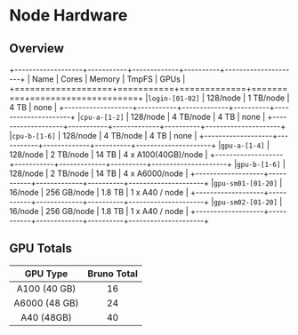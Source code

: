 # Node Hardware 

## Overview
+-------------------+-----------+-------------+----------+---------------------+
| Name              | Cores     | Memory      | TmpFS    | GPUs                |
+===================+===========+=============+==========+=====================+
|`login-[01-02]`    |  128/node | 1 TB/node   | 4 TB     | none                |
+-------------------+-----------+-------------+----------+---------------------+
|`cpu-a-[1-2]`      |  128/node | 4 TB/node   | 4 TB     | none                |
+-------------------+-----------+-------------+----------+---------------------+
|`cpu-b-[1-6]`      |  128/node | 4 TB/node   | 4 TB     | none                |
+-------------------+-----------+-------------+----------+---------------------+
|`gpu-a-[1-4]`      |  128/node | 2 TB/node   | 14 TB    | 4 x A100(40GB)/node |
+-------------------+-----------+-------------+----------+---------------------+
|`gpu-b-[1-6]`      |  128/node | 2 TB/node   | 14 TB    | 4 x A6000/node      |
+-------------------+-----------+-------------+----------+---------------------+
|`gpu-sm01-[01-20]` |  16/node  | 256 GB/node | 1.8 TB   | 1 x A40 / node      |
+-------------------+-----------+-------------+----------+---------------------+
|`gpu-sm02-[01-20]` |  16/node  | 256 GB/node | 1.8 TB   | 1 x A40 / node      |
+-------------------+-----------+-------------+----------+---------------------+


## GPU Totals

| GPU Type       | Bruno Total   |
| :------------: | :-----------: |
| A100 (40 GB)   | 16            |
| A6000 (48 GB)  | 24            |
| A40 (48GB)     | 40            |

